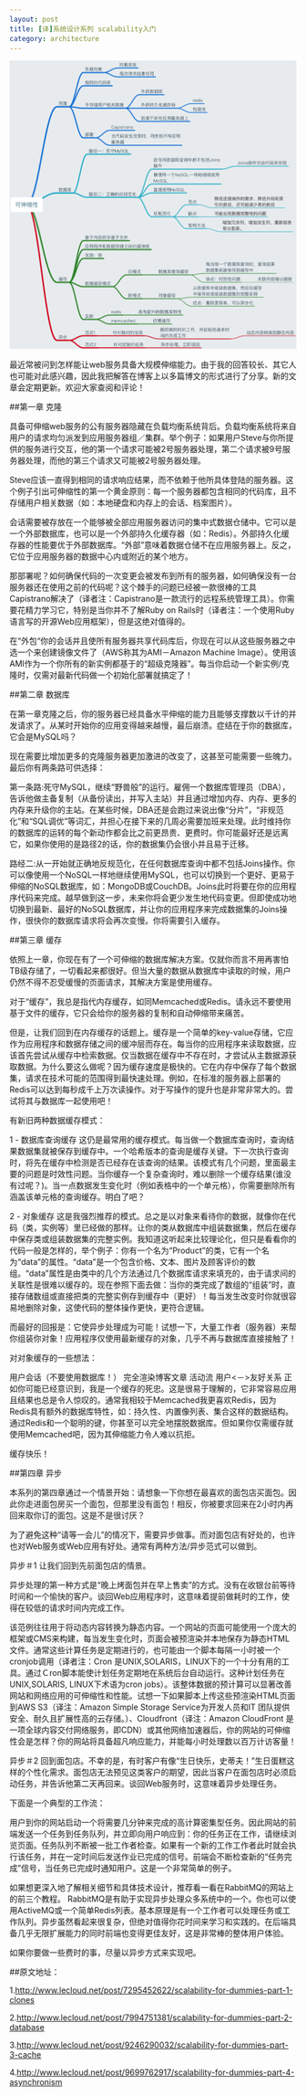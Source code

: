 ```yaml
---
layout: post
title: [译]系统设计系列 scalability入门
category: architecture
---
```


![scalability](/images/可伸缩性.png "scalability")

最近常被问到怎样能让web服务具备大规模伸缩能力。由于我的回答较长、其它人也可能对此感兴趣，因此我把解答在博客上以多篇博文的形式进行了分享。新的文章会定期更新。欢迎大家查阅和评论！

##第一章 克隆

具备可伸缩web服务的公有服务器隐藏在负载均衡系统背后。负载均衡系统将来自用户的请求均匀派发到应用服务器组／集群。举个例子：如果用户Steve与你所提供的服务进行交互，他的第一个请求可能被2号服务器处理，第二个请求被9号服务器处理，而他的第三个请求又可能被2号服务器处理。

Steve应该一直得到相同的请求响应结果，而不依赖于他所具体登陆的服务器。这个例子引出可伸缩性的第一个黄金原则：每一个服务器都包含相同的代码库，且不存储用户相关数据（如：本地硬盘和内存上的会话、档案图片）。

会话需要被存放在一个能够被全部应用服务器访问的集中式数据仓储中。它可以是一个外部数据库，也可以是一个外部持久化缓存器（如：Redis）。外部持久化缓存器的性能要优于外部数据库。“外部”意味着数据仓储不在应用服务器上。反之，它位于应用服务器的数据中心内或附近的某个地方。


那部署呢？如何确保代码的一次变更会被发布到所有的服务器，如何确保没有一台服务器还在使用之前的代码呢？这个棘手的问题已经被一款很棒的工具Capistrano解决了（译者注：Capistrano是一款流行的远程系统管理工具）。你需要花精力学习它，特别是当你并不了解Ruby on Rails时（译者注：一个使用Ruby语言写的开源Web应用框架），但是这绝对值得的。


在“外包“你的会话并且使所有服务器共享代码库后，你现在可以从这些服务器之中选一个来创建镜像文件了（AWS称其为AMI－Amazon Machine Image）。使用该AMI作为一个你所有的新实例都基于的“超级克隆器”。每当你启动一个新实例/克隆时，仅需对最新代码做一个初始化部署就搞定了！

##第二章 数据库


在第一章克隆之后，你的服务器已经具备水平伸缩的能力且能够支撑数以千计的并发请求了。从某时开始你的应用变得越来越慢，最后崩溃。症结在于你的数据库，它会是MySQL吗？

现在需要比增加更多的克隆服务器更加激进的改变了，这甚至可能需要一些魄力。最后你有两条路可供选择：

第一条路:死守MySQL，继续“野兽般”的运行。雇佣一个数据库管理员（DBA），告诉他做主备复制（从备份读出，并写入主站）并且通过增加内存、内存、更多的内存来升级你的主站。在某些时候，DBA还是会跑过来说出像“分片”，“非规范化”和“SQL调优”等词汇，并担心在接下来的几周必需要加班来处理。此时维持你的数据库的运转的每个新动作都会比之前更昂贵、更费时。你可能最好还是远离它，如果你使用的是路径2的话，你的数据集仍会很小并且易于迁移。

路经二:从一开始就正确地反规范化，在任何数据库查询中都不包括Joins操作。你可以像使用一个NoSQL一样地继续使用MySQL，也可以切换到一个更好、更易于伸缩的NoSQL数据库，如：MongoDB或CouchDB。Joins此时将要在你的应用程序代码来完成。越早做到这一步，未来你将会更少发生地代码变更。但即使成功地切换到最新、最好的NoSQL数据库，并让你的应用程序来完成数据集的Joins操作，很快你的数据库请求将会再次变慢。你将需要引入缓存。

##第三章 缓存

依照上一章，你现在有了一个可伸缩的数据库解决方案。仅就你而言不用再害怕TB级存储了，一切看起来都很好。但当大量的数据从数据库中读取的时候，用户仍然不得不忍受缓慢的页面请求，其解决方案是使用缓存。

对于“缓存”，我总是指代内存缓存，如同Memcached或Redis。请永远不要使用基于文件的缓存，它只会给你的服务器的复制和自动伸缩带来痛苦。

但是，让我们回到在内存缓存的话题上。缓存是一个简单的key-value存储，它应作为应用程序和数据存储之间的缓冲层而存在。每当你的应用程序来读取数据，应该首先尝试从缓存中检索数据。仅当数据在缓存中不存在时，才尝试从主数据源获取数据。为什么要这么做呢？因为缓存速度是极快的。它在内存中保存了每个数据集，请求在技术可能的范围得到最快速处理。例如，在标准的服务器上部署的Redis可以达到每秒成千上万次读操作。对于写操作的提升也是非常非常大的。尝试将其与数据库一起使用吧！


有新旧两种数据缓存模式：


1 - 数据库查询缓存
这仍是最常用的缓存模式。每当做一个数据库查询时，查询结果数据集就被保存到缓存中。一个哈希版本的查询是缓存关键。下一次执行查询时，将先在缓存中检测是否已经存在该查询的结果。该模式有几个问题，里面最主要的问题是时效性问题。当你缓存一个复杂查询时，难以删除一个缓存结果(谁没有过呢？)。当一点数据发生变化时（例如表格中的一个单元格），你需要删除所有涵盖该单元格的查询缓存。明白了吧？

2 - 对象缓存
这是我强烈推荐的模式。总之是以对象来看待你的数据，就像你在代码（类，实例等）里已经做的那样。让你的类从数据库中组装数据集，然后在缓存中保存类或组装数据集的完整实例。我知道这听起来比较理论化，但只是看看你的代码一般是怎样的，举个例子：你有一个名为“Product”的类，它有一个名为“data”的属性。“data”是一个包含价格、文本、图片及顾客评价的数组。“data”属性是由类中的几个方法通过几个数据库请求来填充的，由于请求间的关联性是很难以缓存的。现在参照下面去做：当你的类完成了数组的“组装”时，直接存储数组或直接把类的完整实例存到缓存中（更好）！每当发生改变时你就很容易地删除对象，这使代码的整体操作更快，更符合逻辑。

而最好的回报是：它使异步处理成为可能！试想一下，大量工作者（服务器）来帮你组装你对象！应用程序仅使用最新缓存的对象，几乎不再与数据库直接接触了！

对对象缓存的一些想法：

用户会话（不要使用数据库！）
完全渲染博客文章
活动流
用户<－>友好关系
正如你可能已经意识到，我是一个缓存的死忠。这是很易于理解的，它非常容易应用且结果也总是令人惊叹的。通常我相较于Memcached我更喜欢Redis，因为Redis具有额外的数据库特性，如：持久性、内置像列表、集合这样的数据结构。通过Redis和一个聪明的键，你甚至可以完全地摆脱数据库。但如果你仅需缓存就使用Memcached吧，因为其伸缩能力令人难以抗拒。

缓存快乐！

##第四章 异步

本系列的第四章通过一个情景开始：请想象一下你想在最喜欢的面包店买面包。因此你走进面包房买一个面包，但那里没有面包！相反，你被要求回来在2小时内再回来取你订的面包。这是不是很讨厌？

为了避免这种“请等一会儿”的情况下，需要异步做事。而对面包店有好处的，也许也对Web服务或Web应用有好处。通常有两种方法/异步范式可以做到。

异步＃1
让我们回到先前面包店的情景。

异步处理的第一种方式是“晚上烤面包并在早上售卖”的方式。没有在收银台前等待时间和一个愉快的客户。谈回Web应用程序时，这意味着提前做耗时的工作，使得在较低的请求时间内完成工作。

该范例往往用于将动态内容转换为静态内容。一个网站的页面可能使用一个庞大的框架或CMS来构建，每当发生变化时，页面会被预渲染并本地保存为静态HTML文件。通常这些计算任务是定期进行的，也可能由一个脚本每隔一小时被一个cronjob调用（译者注：Cron 是UNIX,SOLARIS，LINUX下的一个十分有用的工具。通过Ｃron脚本能使计划任务定期地在系统后台自动运行。这种计划任务在UNIX,SOLARIS, LINUX下术语为cron jobs）。该整体数据的预计算可以显著改善网站和网络应用的可伸缩性和性能。试想一下如果脚本上传这些预渲染HTML页面到AWS S3（译注：Amazon Simple Storage Service为开发人员和IT 团队提供安全、耐久且扩展性高的云存储。）、Cloudfront（译注：Amazon CloudFront 是一项全球内容交付网络服务，即CDN）或其他网络加速器后，你的网站的可伸缩性会是怎样？你的网站将具备超凡响应能力，并能每小时处理数以百万计访客量！

异步＃2
回到面包店。不幸的是，有时客户有像“生日快乐，史蒂夫！”生日蛋糕这样的个性化需求。面包店无法预见这类客户的期望，因此当客户在面包店时必须启动任务，并告诉他第二天再回来。谈回Web服务时，这意味着异步处理任务。

下面是一个典型的工作流：

用户到你的网站启动一个将需要几分钟来完成的高计算密集型任务。因此网站的前端发送一个任务到任务队列，并立即向用户响应到：你的任务正在工作，请继续浏览页面。任务队列不断被一批工作者检查。如果有一个新的工作工作者此时就会执行该任务，并在一定时间后发送作业已完成的信号。前端会不断检查新的“任务完成”信号，当任务已完成时通知用户。这是一个非常简单的例子。

如果想更深入地了解相关细节和具体技术设计，推荐看一看在RabbitMQ的网站上的前三个教程。 RabbitMQ是有助于实现异步处理众多系统中的一个。你也可以使用ActiveMQ或一个简单Redis列表。基本原理是有一个工作者可以处理任务或工作队列。异步虽然看起来很复杂，但绝对值得你花时间来学习和实践的。在后端具备几乎无限扩展能力的同时前端也变得更佳友好，这是非常棒的整体用户体验。

如果你要做一些费时的事，尽量以异步方式来实现吧。

##原文地址：

1.http://www.lecloud.net/post/7295452622/scalability-for-dummies-part-1-clones

2.http://www.lecloud.net/post/7994751381/scalability-for-dummies-part-2-database

3.http://www.lecloud.net/post/9246290032/scalability-for-dummies-part-3-cache

4.http://www.lecloud.net/post/9699762917/scalability-for-dummies-part-4-asynchronism


